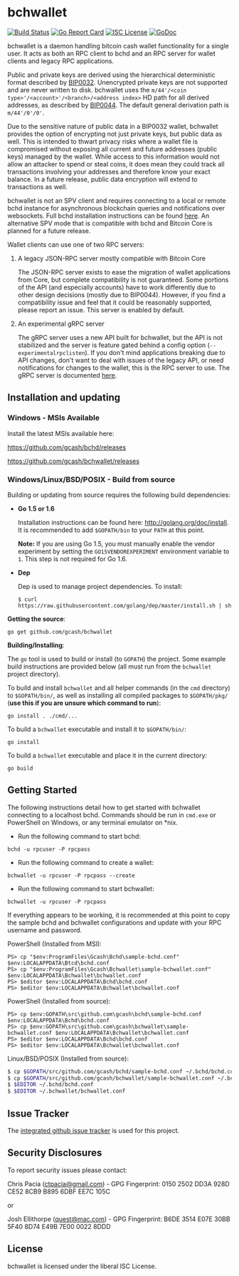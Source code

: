 bchwallet
=========
[![Build Status](https://travis-ci.org/gcash/bchwallet.png?branch=master)](https://travis-ci.org/gcash/bchwallet)
[![Go Report Card](https://goreportcard.com/badge/github.com/gcash/bchwallet)](https://goreportcard.com/report/github.com/gcash/bchwallet)
[![ISC License](http://img.shields.io/badge/license-ISC-blue.svg)](http://copyfree.org)
[![GoDoc](https://img.shields.io/badge/godoc-reference-blue.svg)](http://godoc.org/github.com/gcash/bchwallet)

bchwallet is a daemon handling bitcoin cash wallet functionality for a
single user.  It acts as both an RPC client to bchd and an RPC server
for wallet clients and legacy RPC applications.

Public and private keys are derived using the hierarchical
deterministic format described by
[BIP0032](https://github.com/bitcoin/bips/blob/master/bip-0032.mediawiki).
Unencrypted private keys are not supported and are never written to
disk.  bchwallet uses the
`m/44'/<coin type>'/<account>'/<branch>/<address index>`
HD path for all derived addresses, as described by
[BIP0044](https://github.com/bitcoin/bips/blob/master/bip-0044.mediawiki).
The default general derivation path is `m/44'/0'/0'`.

Due to the sensitive nature of public data in a BIP0032 wallet,
bchwallet provides the option of encrypting not just private keys, but
public data as well.  This is intended to thwart privacy risks where a
wallet file is compromised without exposing all current and future
addresses (public keys) managed by the wallet. While access to this
information would not allow an attacker to spend or steal coins, it
does mean they could track all transactions involving your addresses
and therefore know your exact balance.  In a future release, public data
encryption will extend to transactions as well.

bchwallet is not an SPV client and requires connecting to a local or
remote bchd instance for asynchronous blockchain queries and
notifications over websockets.  Full bchd installation instructions
can be found [here](https://github.com/gcash/bchd).  An alternative
SPV mode that is compatible with bchd and Bitcoin Core is planned for
a future release.

Wallet clients can use one of two RPC servers:

  1. A legacy JSON-RPC server mostly compatible with Bitcoin Core

     The JSON-RPC server exists to ease the migration of wallet applications
     from Core, but complete compatibility is not guaranteed.  Some portions of
     the API (and especially accounts) have to work differently due to other
     design decisions (mostly due to BIP0044).  However, if you find a
     compatibility issue and feel that it could be reasonably supported, please
     report an issue.  This server is enabled by default.

  2. An experimental gRPC server

     The gRPC server uses a new API built for bchwallet, but the API is not
     stabilized and the server is feature gated behind a config option
     (`--experimentalrpclisten`).  If you don't mind applications breaking due
     to API changes, don't want to deal with issues of the legacy API, or need
     notifications for changes to the wallet, this is the RPC server to use.
     The gRPC server is documented [here](./rpc/documentation/README.md).

## Installation and updating

### Windows - MSIs Available

Install the latest MSIs available here:

https://github.com/gcash/bchd/releases

https://github.com/gcash/bchwallet/releases

### Windows/Linux/BSD/POSIX - Build from source

Building or updating from source requires the following build dependencies:

- **Go 1.5 or 1.6**

  Installation instructions can be found here: http://golang.org/doc/install.
  It is recommended to add `$GOPATH/bin` to your `PATH` at this point.

  **Note:** If you are using Go 1.5, you must manually enable the vendor
    experiment by setting the `GO15VENDOREXPERIMENT` environment variable to
    `1`.  This step is not required for Go 1.6.

- **Dep**

  Dep is used to manage project dependencies.
  To install:

  `$ curl https://raw.githubusercontent.com/golang/dep/master/install.sh | sh`

**Getting the source**:

```
go get github.com/gcash/bchwallet
```

**Building/Installing**:

The `go` tool is used to build or install (to `GOPATH`) the project.  Some
example build instructions are provided below (all must run from the `bchwallet`
project directory).

To build and install `bchwallet` and all helper commands (in the `cmd`
directory) to `$GOPATH/bin/`, as well as installing all compiled packages to
`$GOPATH/pkg/` (**use this if you are unsure which command to run**):

```
go install . ./cmd/...
```

To build a `bchwallet` executable and install it to `$GOPATH/bin/`:

```
go install
```

To build a `bchwallet` executable and place it in the current directory:

```
go build
```

## Getting Started

The following instructions detail how to get started with bchwallet connecting
to a localhost bchd.  Commands should be run in `cmd.exe` or PowerShell on
Windows, or any terminal emulator on *nix.

- Run the following command to start bchd:

```
bchd -u rpcuser -P rpcpass
```

- Run the following command to create a wallet:

```
bchwallet -u rpcuser -P rpcpass --create
```

- Run the following command to start bchwallet:

```
bchwallet -u rpcuser -P rpcpass
```

If everything appears to be working, it is recommended at this point to
copy the sample bchd and bchwallet configurations and update with your
RPC username and password.

PowerShell (Installed from MSI):
```
PS> cp "$env:ProgramFiles\Gcash\Bchd\sample-bchd.conf" $env:LOCALAPPDATA\Btcd\bchd.conf
PS> cp "$env:ProgramFiles\Gcash\Bchwallet\sample-bchwallet.conf" $env:LOCALAPPDATA\Bchwallet\bchwallet.conf
PS> $editor $env:LOCALAPPDATA\Bchd\bchd.conf
PS> $editor $env:LOCALAPPDATA\Bchwallet\bchwallet.conf
```

PowerShell (Installed from source):
```
PS> cp $env:GOPATH\src\github.com\gcash\bchd\sample-bchd.conf $env:LOCALAPPDATA\Bchd\bchd.conf
PS> cp $env:GOPATH\src\github.com\gcash\bchwallet\sample-bchwallet.conf $env:LOCALAPPDATA\Bchwallet\bchwallet.conf
PS> $editor $env:LOCALAPPDATA\Bchd\bchd.conf
PS> $editor $env:LOCALAPPDATA\Bchwallet\bchwallet.conf
```

Linux/BSD/POSIX (Installed from source):
```bash
$ cp $GOPATH/src/github.com/gcash/bchd/sample-bchd.conf ~/.bchd/bchd.conf
$ cp $GOPATH/src/github.com/gcash/bchwallet/sample-bchwallet.conf ~/.bchwallet/bchwallet.conf
$ $EDITOR ~/.bchd/bchd.conf
$ $EDITOR ~/.bchwallet/bchwallet.conf
```

## Issue Tracker

The [integrated github issue tracker](https://github.com/gcash/bchwallet/issues)
is used for this project.

## Security Disclosures

To report security issues please contact:

Chris Pacia (ctpacia@gmail.com) - GPG Fingerprint: 0150 2502 DD3A 928D CE52 8CB9 B895 6DBF EE7C 105C

or

Josh Ellithorpe (quest@mac.com) - GPG Fingerprint: B6DE 3514 E07E 30BB 5F40  8D74 E49B 7E00 0022 8DDD 

## License

bchwallet is licensed under the liberal ISC License.
